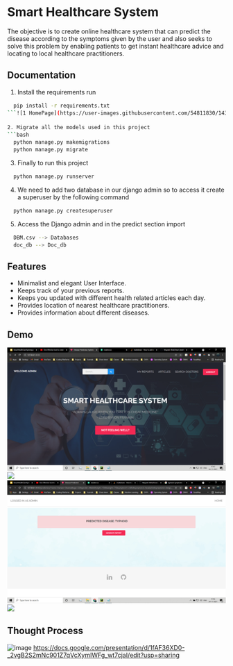
# Smart Healthcare System

The objective is to create online healthcare system that can predict the disease according to the symptoms given by the user and also seeks to solve this problem by enabling patients to get instant healthcare advice and locating to local healthcare practitioners.

## Documentation

1. Install the requirements run
```bash
  pip install -r requirements.txt
```![1 HomePage](https://user-images.githubusercontent.com/54811830/143238836-8ea433c4-3349-4a80-9bab-2af5624338fb.png)

2. Migrate all the models used in this project
```bash
  python manage.py makemigrations
  python manage.py migrate
```
3. Finally to run this project
```bash
  python manage.py runserver
```
4. We need to add two database in our django admin so to access it create a superuser by the following command
```bash
  python manage.py createsuperuser
```
5. Access the Django admin and in the predict section import 
```bash
  DBM.csv --> Databases
  doc_db --> Doc_db
```

## Features

- Minimalist and elegant User Interface.
- Keeps track of your previous reports.
- Keeps you updated with different health related articles each day.
- Provides location of nearest healthcare practitioners.
- Provides information about different diseases.

## Demo
![](images/1.HomePage.png)
![](images/images/2.Checkup_details.png)
![](images/3.DiseasePredicted.png)
![](images/images/4.ReportGenerated.png)

## Thought Process

![image](https://user-images.githubusercontent.com/54811830/143239303-89cae5ab-e2c9-4be9-b633-7c5dc082081e.png)
https://docs.google.com/presentation/d/1fAF36XD0-_2vgB2S2mNc901Z7qVcXymIWFg_wt7cjaI/edit?usp=sharing


